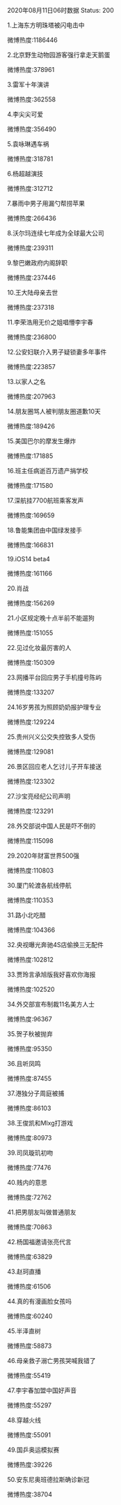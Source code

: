 2020年08月11日06时数据
Status: 200

1.上海东方明珠塔被闪电击中

微博热度:1186446

2.北京野生动物园游客强行拿走天鹅蛋

微博热度:378961

3.雷军十年演讲

微博热度:362558

4.李尖尖可爱

微博热度:356490

5.袁咏琳遇车祸

微博热度:318781

6.杨超越演技

微博热度:312712

7.暴雨中男子用漏勺帮捞苹果

微博热度:266436

8.沃尔玛连续七年成为全球最大公司

微博热度:239311

9.黎巴嫩政府内阁辞职

微博热度:237446

10.王大陆母亲去世

微博热度:237318

11.李荣浩用无价之姐唱懵李宇春

微博热度:236800

12.公安妇联介入男子疑锁妻多年事件

微博热度:223857

13.以家人之名

微博热度:207963

14.朋友圈骂人被判朋友圈道歉10天

微博热度:189426

15.美国巴尔的摩发生爆炸

微博热度:171885

16.班主任病逝百万遗产捐学校

微博热度:171580

17.深航挂7700航班乘客发声

微博热度:169659

18.鲁能集团由中国绿发接手

微博热度:166831

19.iOS14 beta4

微博热度:161166

20.肖战

微博热度:156269

21.小区规定晚十点半前不能遛狗

微博热度:151055

22.见过化妆最厉害的人

微博热度:150309

23.网播平台回应男子手机撞号陈屿

微博热度:133207

24.16岁男孩为照顾奶奶报护理专业

微博热度:129224

25.贵州兴义公交失控致多人受伤

微博热度:129081

26.景区回应老人乞讨儿子开车接送

微博热度:123302

27.沙宝亮经纪公司声明

微博热度:123291

28.外交部说中国人民是吓不倒的

微博热度:115098

29.2020年财富世界500强

微博热度:110803

30.厦门轮渡各航线停航

微博热度:110353

31.路小北吃醋

微博热度:104366

32.央视曝光奔驰4S店偷换三无配件

微博热度:102812

33.贾玲言承旭版我好喜欢你海报

微博热度:102520

34.外交部宣布制裁11名美方人士

微博热度:96367

35.贺子秋被抛弃

微博热度:95350

36.且听凤鸣

微博热度:87455

37.港独分子周庭被捕

微博热度:86103

38.王俊凯和Mlxg打游戏

微博热度:80973

39.司凤璇玑初吻

微博热度:77476

40.贱内的意思

微博热度:72762

41.把男朋友叫做普通朋友

微博热度:70863

42.杨国福邀请张亮代言

微博热度:63829

43.赵珂直播

微博热度:61506

44.真的有漫画脸女孩吗

微博热度:60240

45.半泽直树

微博热度:58873

46.母亲救子溺亡男孩哭喊我错了

微博热度:55419

47.李宇春加盟中国好声音

微博热度:55297

48.穿越火线

微博热度:55091

49.国乒奥运模拟赛

微博热度:39226

50.安东尼奥班德拉斯确诊新冠

微博热度:38704


